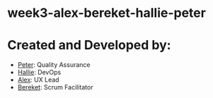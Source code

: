 # week3-alex-bereket-hallie-peter

#

# Created and Developed by:

  - [Peter](https://github.com/PJSalter): Quality Assurance
  - [Hallie](https://github.com/vasystus): DevOps
  - [Alex](https://github.com/lascellesabercrombie): UX Lead
  - [Bereket](https://github.com/Bereketmebrahtu): Scrum Facilitator
